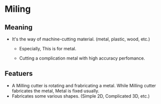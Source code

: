 # Miling
## Meaning
- It's the way of machine-cutting material. (metal, plastic, wood, etc.)
  - Especially, This is for metal.

  - Cutting a complication metal with high accuracy perfomance.

## Featuers
- A Milling cutter is rotating and frabricating a metal. While Milling cutter fabricates the metal, Metal is fixed usually.
- Fabricates some various shapes. (Simple 2D, Complicated 3D, etc.) 